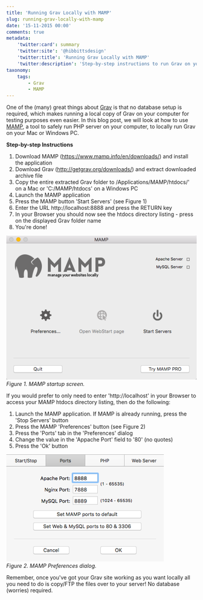 ```yaml
---
title: 'Running Grav Locally with MAMP'
slug: running-grav-locally-with-mamp
date: '15-11-2015 00:00'
comments: true
metadata:
    'twitter:card': summary
    'twitter:site': '@hibbittsdesign'
    'twitter:title': 'Running Grav Locally with MAMP'
    'twitter:description': 'Step-by-step instructions to run Grav on your Mac/PC.'
taxonomy:
    tags:
        - Grav
        - MAMP
---
```


One of the (many) great things about [Grav](http://getgrav.org) is that no database setup is required, which makes running a local copy of Grav on your computer for testing purposes even easier. In this blog post, we will look at how to use [MAMP](https://www.mamp.info/en/), a tool to safely run PHP server on your computer, to locally run Grav on your Mac or Windows PC.

**Step-by-step Instructions**

1. Download MAMP (https://www.mamp.info/en/downloads/) and install the application
2. Download Grav (http://getgrav.org/downloads/) and extract downloaded archive file
3. Copy the entire extracted Grav folder to /Applications/MAMP/htdocs/' on a Mac or 'C:/MAMP/htdocs' on a Windows PC
4. Launch the MAMP application
5. Press the MAMP button 'Start Servers' (see Figure 1)
6. Enter the URL http://localhost:8888 and press the RETURN key
7. In your Browser you should now see the htdocs directory listing - press on the displayed Grav folder name
8. You're done!

![MAMP Welcome Screen](../2015-11-16-running-grav-locally-with-mamp/MAMP.png)  
_Figure 1. MAMP startup screen._

If you would prefer to only need to enter 'http://localhost' in your Browser to access your MAMP htdocs directory listing, then do the following:

1. Launch the MAMP application. If MAMP is already running, press the 'Stop Servers' button
2. Press the MAMP 'Preferences' button (see Figure 2)
3. Press the 'Ports' tab in the 'Preferences' dialog
4. Change the value in the 'Appache Port' field to '80' (no quotes)
5. Press the 'Ok' button  

![MAMP Preferences Dialog](../2015-11-16-running-grav-locally-with-mamp/MAMP-preferences.png)  
_Figure 2. MAMP Preferences dialog._

Remember, once you've got your Grav site working as you want locally all you need to do is copy/FTP the files over to your server! No database (worries) required.
